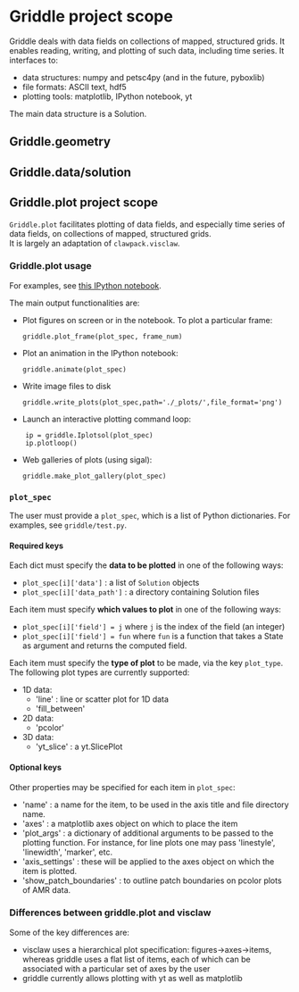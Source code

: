# Griddle project scope

Griddle deals with data fields on collections of mapped, structured grids.  It enables reading, writing, and plotting of such data, including time series.  It interfaces to:

- data structures: numpy and petsc4py (and in the future, pyboxlib)
- file formats: ASCII text, hdf5
- plotting tools: matplotlib, IPython notebook, yt

The main data structure is a Solution.

## Griddle.geometry

## Griddle.data/solution

## Griddle.plot project scope

`Griddle.plot` facilitates plotting of data fields, and especially time series
of data fields, on collections of mapped, structured grids.  
It is largely an adaptation of `clawpack.visclaw`.

### Griddle.plot usage
For examples, see [this IPython notebook](http://nbviewer.ipython.org/09bb72bf82043942e648).

The main output functionalities are:

- Plot figures on screen or in the notebook.  To plot a particular frame:

    `griddle.plot_frame(plot_spec, frame_num)`
    
- Plot an animation in the IPython notebook:

    `griddle.animate(plot_spec)`

- Write image files to disk

    `griddle.write_plots(plot_spec,path='./_plots/',file_format='png')`

- Launch an interactive plotting command loop:

```
    ip = griddle.Iplotsol(plot_spec)
    ip.plotloop()
```

- Web galleries of plots (using sigal):

    `griddle.make_plot_gallery(plot_spec)`

### `plot_spec`

The user must provide a `plot_spec`, which is a list of Python dictionaries.
For examples, see `griddle/test.py`.

#### Required keys

Each dict must specify the **data to be plotted** in one of the following ways:

- `plot_spec[i]['data']` : a list of `Solution` objects
- `plot_spec[i]['data_path']` : a directory containing Solution files

Each item must specify **which values to plot** in one of the following ways:

- `plot_spec[i]['field'] = j` where `j` is the index of the field (an integer)
- `plot_spec[i]['field'] = fun` where `fun` is a function that takes a State as
    argument and returns the computed field.

Each item must specify the **type of plot** to be made, via the key
`plot_type`.  The following plot types are currently supported:

- 1D data:
    - 'line' : line or scatter plot for 1D data
    - 'fill_between'
- 2D data:
    - 'pcolor'
- 3D data:
    - 'yt_slice' : a yt.SlicePlot

#### Optional keys
Other properties may be specified for each item in `plot_spec`:

- 'name' : a name for the item, to be used in the axis title and file directory
  name.
- 'axes' : a matplotlib axes object on which to place the item
- 'plot_args' : a dictionary of additional arguments to be passed to
  the plotting function.  For instance, for line plots one may pass
  'linestyle', 'linewidth', 'marker', etc.
- 'axis_settings' : these will be applied to the axes object on which the
  item is plotted.
- 'show_patch_boundaries' : to outline patch boundaries on pcolor plots of AMR
  data.


### Differences between griddle.plot and visclaw
Some of the key differences are:

- visclaw uses a hierarchical plot specification: figures->axes->items, whereas
  griddle uses a flat list of items, each of which can be associated with a
  particular set of axes by the user
- griddle currently allows plotting with yt as well as matplotlib
